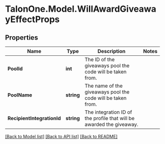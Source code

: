 
# TalonOne.Model.WillAwardGiveawayEffectProps

## Properties

Name | Type | Description | Notes
------------ | ------------- | ------------- | -------------
**PoolId** | **int** | The ID of the giveaways pool the code will be taken from. | 
**PoolName** | **string** | The name of the giveaways pool the code will be taken from. | 
**RecipientIntegrationId** | **string** | The integration ID of the profile that will be awarded the giveaway. | 

[[Back to Model list]](../README.md#documentation-for-models)
[[Back to API list]](../README.md#documentation-for-api-endpoints)
[[Back to README]](../README.md)

